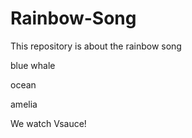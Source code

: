 # Rainbow-Song
This repository is about the rainbow song

blue whale

ocean

amelia

We watch Vsauce!

